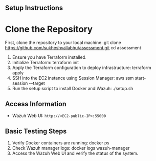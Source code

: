 ## Setup Instructions
# Clone the Repository
First, clone the repository to your local machine:
git clone https://github.com/sukheshvallabhu/assessment.git
cd assessment

1. Ensure you have Terraform installed.
2. Initialize Terraform:
      terraform init
3. Apply the Terraform configuration to deploy infrastructure:
   terraform apply
4. SSH into the EC2 instance using Session Manager:
   aws ssm start-session --target <instance-id>
5. Run the setup script to install Docker and Wazuh:
   ./setup.sh

## Access Information
- Wazuh Web UI: `http://<EC2-public-IP>:55000`

## Basic Testing Steps
1. Verify Docker containers are running:
   docker ps
2. Check Wazuh manager logs:
   docker logs wazuh-manager
3. Access the Wazuh Web UI and verify the status of the system.

